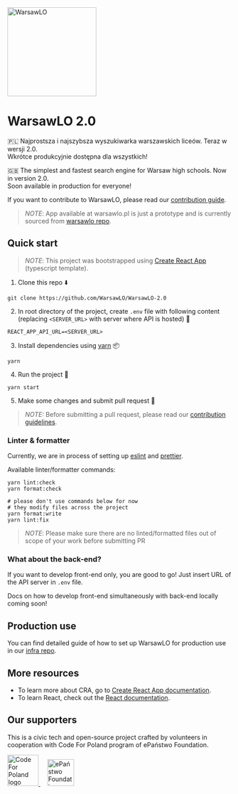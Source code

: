 <img alt="WarsawLO" src="https://warsawlo.pl/logo/full.png" width="200px" />

# WarsawLO 2.0
:poland: Najprostsza i najszybsza wyszukiwarka warszawskich liceów. Teraz w wersji 2.0. <br/>
Wkrótce produkcyjnie dostępna dla wszystkich!

:uk: The simplest and fastest search engine for Warsaw high schools. Now in version 2.0. <br />
Soon available in production for everyone!

If you want to contribute to WarsawLO, please read our [contribution guide](CONTRIBUTING.md).

> *NOTE*: App available at warsawlo.pl is just a prototype and is currently sourced from [warsawlo repo](https://github.com/WarsawLO/warsawlo).
  
  
## Quick start 

> *NOTE*: This project was bootstrapped using [Create React App](https://github.com/facebook/create-react-app) (typescript template).

1. Clone this repo :arrow_down:
```shell script  
git clone https://github.com/WarsawLO/WarsawLO-2.0
```

2. In root directory of the project, create `.env` file with following content (replacing `<SERVER_URL>` with server where API is hosted) :page_facing_up:
```
REACT_APP_API_URL=<SERVER_URL>
```

3. Install dependencies using [yarn](https://yarnpkg.com/) :package:
```shell script  
yarn
```

4. Run the project :rocket:
```shell script  
yarn start
```

5. Make some changes and submit pull request :tada: <br />

> *NOTE:* Before submitting a pull request, please read our [contribution guidelines](CONTRIBUTING.md).

### Linter & formatter
Currently, we are in process of setting up [eslint](https://eslint.org) and [prettier](https://prettier.io).
 
Available linter/formatter commands:
```shell script
yarn lint:check
yarn format:check
 
# please don't use commands below for now
# they modify files across the project
yarn format:write
yarn lint:fix
```
 
> *NOTE*: Please make sure there are no linted/formatted files out of scope of your work before submitting PR

### What about the back-end?
If you want to develop front-end only, you are good to go! Just insert URL of the API server in `.env` file.

Docs on how to develop front-end simultaneously with back-end locally coming soon!
   
   
## Production use
You can find detailed guide of how to set up WarsawLO for production use in our [infra repo](https://github.com/WarsawLO/infra).
    
    
## More resources  
* To learn more about CRA, go to [Create React App documentation](https://facebook.github.io/create-react-app/docs/getting-started).    
* To learn React, check out the [React documentation](https://reactjs.org/).  
  
  
## Our supporters  
This is a civic tech and open-source project crafted by volunteers in cooperation with Code For Poland program of ePaństwo Foundation.    
        
<a href="https://codeforpoland.org">    
  <img alt="Code For Poland logo" src="https://kodujdlapolski.pl/wp-content/themes/web-kodujdlapolski.pl/images/logo.png" height="70px"/>  
</a>
&nbsp;&nbsp;&nbsp;
<a href="https://epf.org.pl">  
  <img alt="ePaństwo Foundation" src="https://epf.org.pl/en/wp-content/themes/epf/images/logo-epanstwo.svgz" height="60px" />    
</a>
